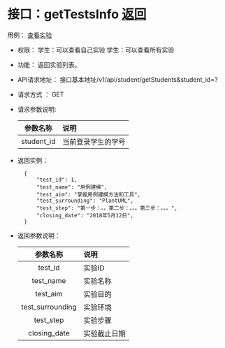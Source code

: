 ﻿<!-- markdownlint-disable MD033-->
<!-- 禁止MD033类型的警告 https://www.npmjs.com/package/markdownlint -->

# 接口：getTestsInfo  [返回](../../../README.md)
用例： [查看实验](../../UseCaseSpecification/students/查看实验.md)

- 权限：
    学生：可以查看自己实验
    学生：可以查看所有实验

- 功能：
    返回实验列表。

- API请求地址：
   接口基本地址/v1/api/student/getStudents&student_id=?

- 请求方式 ：
    GET

- 请求参数说明:

  |参数名称|说明|
  |:---------:|:--------------------------------------------------------|
  |student_id|当前登录学生的学号|

- 返回实例：

        {
            "test_id": 1,
            "test_name": "用例建模",
            "test_aim": "掌握用例建模方法和工具",
            "test_surrounding": "PlantUML",
            "test_step": "第一步：。。第二步：。。。第三步：。。。",
            "closing_date": "2018年5月12日",
        }


- 返回参数说明：

  |参数名称|说明|
  |:---------:|:--------------------------------------------------------|
  |test_id|实验ID|
  |test_name|实验名称|
  |test_aim|实验目的|
  |test_surrounding|实验环境|
  |test_step|实验步骤|
  |closing_date|实验截止日期|